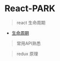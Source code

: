 
# React-PARK

> react 生命周期

- [生命周期](https://www.jianshu.com/p/b331d0e4b398)

> 常用API熟悉

> redux 原理